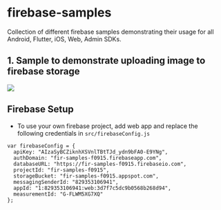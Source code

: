 # firebase-samples

Collection of different firebase samples demonstrating their usage for all Android, Flutter, iOS, Web, Admin SDKs.

## 1. Sample to demonstrate uploading image to firebase storage

<img src="https://raw.githubusercontent.com/apgapg/firebase-samples/vue-firebase-storage/master/res/s1.png"  width="auto">

## Firebase Setup

- To use your own firebase project, add web app and replace the following credentials in `src/firebaseConfig.js`

```
var firebaseConfig = {
  apiKey: "AIzaSyBCZiknhXSVnlTBtTJd_ydn9bFA0-E9YNg",
  authDomain: "fir-samples-f0915.firebaseapp.com",
  databaseURL: "https://fir-samples-f0915.firebaseio.com",
  projectId: "fir-samples-f0915",
  storageBucket: "fir-samples-f0915.appspot.com",
  messagingSenderId: "829353106941",
  appId: "1:829353106941:web:3d7f7c5dc9b0568b268d94",
  measurementId: "G-FLWM5XG7XQ"
};
```